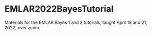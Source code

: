 # EMLAR2022BayesTutorial
Materials for the EMLAR Bayes 1 and 2 tutorials, taught April 19 and 21, 2022, over zoom.
